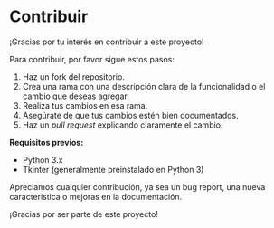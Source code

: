 # Contribuir

¡Gracias por tu interés en contribuir a este proyecto!

Para contribuir, por favor sigue estos pasos:

1. Haz un fork del repositorio.
2. Crea una rama con una descripción clara de la funcionalidad o el cambio que deseas agregar.
3. Realiza tus cambios en esa rama.
4. Asegúrate de que tus cambios estén bien documentados.
5. Haz un *pull request* explicando claramente el cambio.

**Requisitos previos:**

- Python 3.x
- Tkinter (generalmente preinstalado en Python 3)

Apreciamos cualquier contribución, ya sea un bug report, una nueva característica o mejoras en la documentación.

¡Gracias por ser parte de este proyecto!

